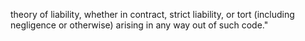 
 theory of liability, whether in contract, strict liability, or tort (including negligence or otherwise) arising in any way out of such code."
